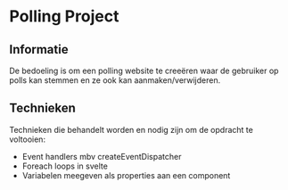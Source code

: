 # Polling Project

## Informatie
De bedoeling is om een polling website te creeëren waar de gebruiker op polls kan stemmen en ze ook kan aanmaken/verwijderen.

## Technieken
Technieken die behandelt worden en nodig zijn om de opdracht te voltooien:
* Event handlers mbv createEventDispatcher
* Foreach loops in svelte
* Variabelen meegeven als properties aan een component